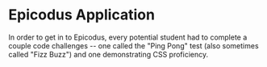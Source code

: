 # Epicodus Application

In order to get in to Epicodus, every potential student had to complete a
couple code challenges -- one called the "Ping Pong" test (also sometimes
called "Fizz Buzz") and one demonstrating CSS proficiency.
